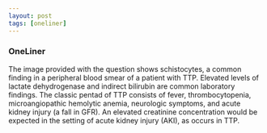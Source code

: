 ```yaml
---
layout: post
tags: [oneliner]
---
```



### OneLiner

The image provided with the question shows schistocytes, a common finding in a peripheral blood smear of a patient with TTP. Elevated levels of lactate dehydrogenase and indirect bilirubin are common laboratory findings. The classic pentad of TTP consists of fever, thrombocytopenia, microangiopathic hemolytic anemia, neurologic symptoms, and acute kidney injury (a fall in GFR). An elevated creatinine concentration would be expected in the setting of acute kidney injury (AKI), as occurs in TTP.
